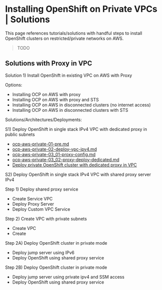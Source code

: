 # Installing OpenShift on Private VPCs | Solutions

This page references tutorials/solutions with handful steps to
install OpenShift clusters on restricted/private networks on AWS.

> TODO

## Solutions with Proxy in VPC

Solution 1) Install OpenShift in existing VPC on AWS with Proxy

Options:

- Installing OCP on AWS with proxy
- Installing OCP on AWS with proxy and STS
- Installing OCP on AWS in disconnected clusters (no internet access)
- Installing OCP on AWS in disconnected clusters with STS


Solutions/Architectures/Deployments:

S1) Deploy OpenShift in single stack IPv4 VPC with dedicated proxy in public subnets

- [ocp-aws-private-01-pre.md](./ocp-aws-private-01-pre.md)
- [ocp-aws-private-02-deploy-vpc-ipv4.md](./ocp-aws-private-02-vpc-ipv4-pub-blackhole.md)
- [ocp-aws-private-03_01-proxy-config.md](./ocp-aws-private-03_01-proxy-config.md)
- [ocp-aws-private-03_02-proxy-deploy-dedicated.md](./ocp-aws-private-03_02-proxy-deploy-dedicated.md)
- [Deploy private OpenShift cluster with dedicated proxy in VPC](./ocp-aws-private-04-cluster-install-proxy-jump.md)


S2) Deploy OpenShift in single stack IPv4 VPC with shared proxy server IPv4

Step 1) Deploy shared proxy service

- Create Service VPC
- Deploy Proxy Server
- Deploy Custom VPC Service 

Step 2) Create VPC with private subnets

- Create VPC
- Create 

Step 2A) Deploy OpenShift cluster in private mode

- Deploy jump server using IPv6
- Deploy OpenShift using shared proxy service

Step 2B) Deploy OpenShift cluster in private mode

- Deploy jump server using private ipv4 and SSM access
- Deploy OpenShift using shared proxy service